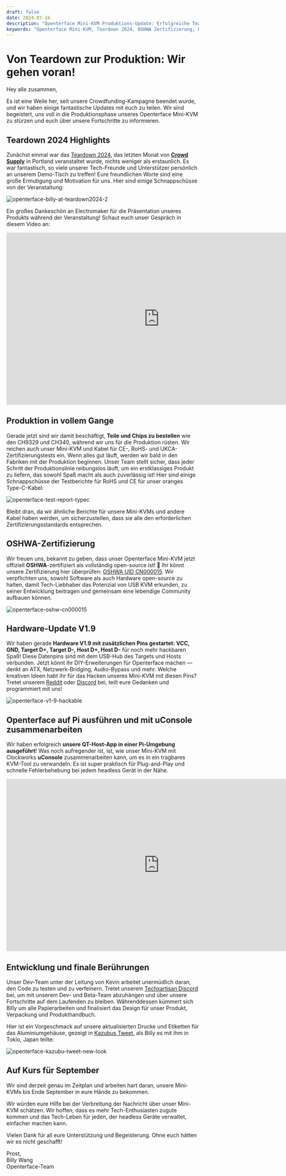 ```yaml
---
draft: false
date: 2024-07-16
description: "Openterface Mini-KVM Produktions-Update: Erfolgreiche Teardown 2024 Showcase, OSHWA-Zertifizierung erreicht, Hardware V1.9 Release mit hackbaren Pins, und auf Kurs für September-Lieferung. Plus Raspberry Pi Kompatibilität und uConsole Integration!"
keywords: "Openterface Mini-KVM, Teardown 2024, OSHWA Zertifizierung, Hardware V1.9, Produktions-Update, Raspberry Pi Kompatibilität, uConsole Integration, Open Source Hardware, CE Zertifizierung, RoHS Konformität, hackbare Hardware, USB KVM, Tech Produktion, Crowd Supply Event"
---
```


# Von Teardown zur Produktion: Wir gehen voran!

Hey alle zusammen,

Es ist eine Weile her, seit unsere Crowdfunding-Kampagne beendet wurde, und wir haben einige fantastische Updates mit euch zu teilen. Wir sind begeistert, uns voll in die Produktionsphase unseres Openterface Mini-KVM zu stürzen und euch über unsere Fortschritte zu informieren.

## Teardown 2024 Highlights

Zunächst einmal war das [Teardown 2024](https://x.com/TechxArtisan/status/1810619822948090092), das letzten Monat von [**Crowd Supply**](https://www.crowdsupply.com/teardown/portland-2024) in Portland veranstaltet wurde, nichts weniger als erstaunlich. Es war fantastisch, so viele unserer Tech-Freunde und Unterstützer persönlich an unserem Demo-Tisch zu treffen! Eure freundlichen Worte sind eine große Ermutigung und Motivation für uns. Hier sind einige Schnappschüsse von der Veranstaltung:

![openterface-billy-at-teardown2024-2](https://www.crowdsupply.com/img/f0a2/16c34150-c59a-40d0-ab77-7c5dada8f0a2/openterface-billy-at-teardown2024-2_jpg_gallery-lg.jpg)

Ein großes Dankeschön an Electromaker für die Präsentation unseres Produkts während der Veranstaltung! Schaut euch unser Gespräch in diesem Video an:

<iframe width="800" height="450" src="https://www.youtube.com/embed/K0EuMSQEwKo" title="YouTube video player" frameborder="0" allow="accelerometer; autoplay; clipboard-write; encrypted-media; gyroscope; picture-in-picture; web-share" allowfullscreen></iframe>

## Produktion in vollem Gange

Gerade jetzt sind wir damit beschäftigt, **Teile und Chips zu bestellen** wie den CH9329 und CH340, während wir uns für die Produktion rüsten. Wir reichen auch unser Mini-KVM und Kabel für CE-, RoHS- und UKCA-Zertifizierungstests ein. Wenn alles gut läuft, werden wir bald in den Fabriken mit der Produktion beginnen. Unser Team stellt sicher, dass jeder Schritt der Produktionslinie reibungslos läuft, um ein erstklassiges Produkt zu liefern, das sowohl Spaß macht als auch zuverlässig ist! Hier sind einige Schnappschüsse der Testberichte für RoHS und CE für unser oranges Type-C-Kabel:

![openterface-test-report-typec](https://www.crowdsupply.com/img/8d57/cd1d5f8e-820b-40c2-b758-1f075e2e8d57/openterface-test-report-typec_jpg_gallery-lg.jpg)

Bleibt dran, da wir ähnliche Berichte für unsere Mini-KVMs und andere Kabel haben werden, um sicherzustellen, dass sie alle den erforderlichen Zertifizierungsstandards entsprechen.

## OSHWA-Zertifizierung

Wir freuen uns, bekannt zu geben, dass unser Openterface Mini-KVM jetzt offiziell **OSHWA**-zertifiziert als vollständig open-source ist! 🥳 Ihr könnt unsere Zertifizierung hier überprüfen: [OSHWA UID CN000015](https://certification.oshwa.org/cn000015.html). Wir verpflichten uns, sowohl Software als auch Hardware open-source zu halten, damit Tech-Liebhaber das Potenzial von USB KVM erkunden, zu seiner Entwicklung beitragen und gemeinsam eine lebendige Community aufbauen können.

![openterface-oshw-cn000015](https://www.crowdsupply.com/img/925a/fbf33f8d-0c0d-405e-bb34-6e0038c9925a/openterface-oshw-cn000015_jpg_md-xl.jpg)

## Hardware-Update V1.9

Wir haben gerade **Hardware V1.9 mit zusätzlichen Pins gestartet: VCC, GND, Target D+, Target D-, Host D+, Host D-** für noch mehr hackbaren Spaß! Diese Datenpins sind mit dem USB-Hub des Targets und Hosts verbunden. Jetzt könnt ihr DIY-Erweiterungen für Openterface machen — denkt an ATX, Netzwerk-Bridging, Audio-Bypass und mehr. Welche kreativen Ideen habt ihr für das Hacken unseres Mini-KVM mit diesen Pins? Tretet unserem [Reddit](/reddit) oder [Discord](/discord) bei, teilt eure Gedanken und programmiert mit uns!

![openterface-v1-9-hackable](https://www.crowdsupply.com/img/caf8/7b5bb696-2342-487a-b0e8-aa137e6dcaf8/openterface-v1-9-hackable_jpg_md-xl.jpg)

## Openterface auf Pi ausführen und mit uConsole zusammenarbeiten

Wir haben erfolgreich **unsere QT-Host-App in einer Pi-Umgebung ausgeführt**! Was noch aufregender ist, ist, wie unser Mini-KVM mit Clockworks **uConsole** zusammenarbeiten kann, um es in ein tragbares KVM-Tool zu verwandeln. Es ist super praktisch für Plug-and-Play und schnelle Fehlerbehebung bei jedem headless Gerät in der Nähe.

<iframe width="800" height="450" src="https://www.youtube.com/embed/n7k_FwgM9kA" title="YouTube video player" frameborder="0" allow="accelerometer; autoplay; clipboard-write; encrypted-media; gyroscope; picture-in-picture; web-share" allowfullscreen></iframe>

## Entwicklung und finale Berührungen

Unser Dev-Team unter der Leitung von Kevin arbeitet unermüdlich daran, den Code zu testen und zu verfeinern. Tretet unserem [Techxartisan Discord](/discord) bei, um mit unserem Dev- und Beta-Team abzuhängen und über unsere Fortschritte auf dem Laufenden zu bleiben. Währenddessen kümmert sich Billy um alle Papierarbeiten und finalisiert das Design für unser Produkt, Verpackung und Produkthandbuch.

Hier ist ein Vorgeschmack auf unsere aktualisierten Drucke und Etiketten für das Aluminiumgehäuse, gezeigt in [Kazubus Tweet](https://x.com/_kazubu/status/1803442407800971612), als Billy es mit ihm in Tokio, Japan teilte:

![openterface-kazubu-tweet-new-look](https://www.crowdsupply.com/img/a680/71cdf2d7-27a3-4b93-8271-b3e82229a680/openterface-kazubu-tweet-new-look_jpg_md-xl.jpg)

## Auf Kurs für September

Wir sind derzeit genau im Zeitplan und arbeiten hart daran, unsere Mini-KVMs bis Ende September in eure Hände zu bekommen.

Wir würden eure Hilfe bei der Verbreitung der Nachricht über unser Mini-KVM schätzen. Wir hoffen, dass es mehr Tech-Enthusiasten zugute kommen und das Tech-Leben für jeden, der headless Geräte verwaltet, einfacher machen kann.

Vielen Dank für all eure Unterstützung und Begeisterung. Ohne euch hätten wir es nicht geschafft!

Prost,  
Billy Wang  
Openterface-Team
